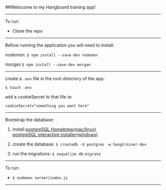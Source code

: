 ##Welocome to my Hangboard training app!

---

To run:

- Clone the repo

---

Before running the application you will need to install:

nodemon:
`$ npm install --save-dev nodemon`

morgan
`$ npm install --save-dev morgan`

---

create a `.env` file in the root-directory of the app:

`$ touch .env`

add a cookieSecret to that file ie:

`cookieSecret="something you want here"`

---

Bootstrap the database:

1. install [postgreSQL Homebrew(mac/linux)](https://wiki.postgresql.org/wiki/Homebrew)  
[postgreSQL interactive installer(windows)](https://www.postgresql.org/download/windows/)

2. create the database: `$ createdb -U postgres -w hangtrainer-dev`

3. run the migrations: `$ sequelize db:migrate`

---

To run:

- `$ nodemon server/index.js`

---
